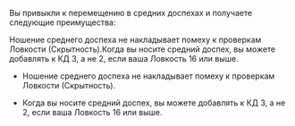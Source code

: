 Вы привыкли к перемещению в средних доспехах и получаете следующие преимущества:



Ношение среднего доспеха не накладывает помеху к проверкам Ловкости (Скрытность).Когда вы носите средний доспех, вы можете добавлять к КД 3, а не 2, если ваша Ловкость 16 или выше.

- Ношение среднего доспеха не накладывает помеху к проверкам Ловкости (Скрытность).

- Когда вы носите средний доспех, вы можете добавлять к КД 3, а не 2, если ваша Ловкость 16 или выше.